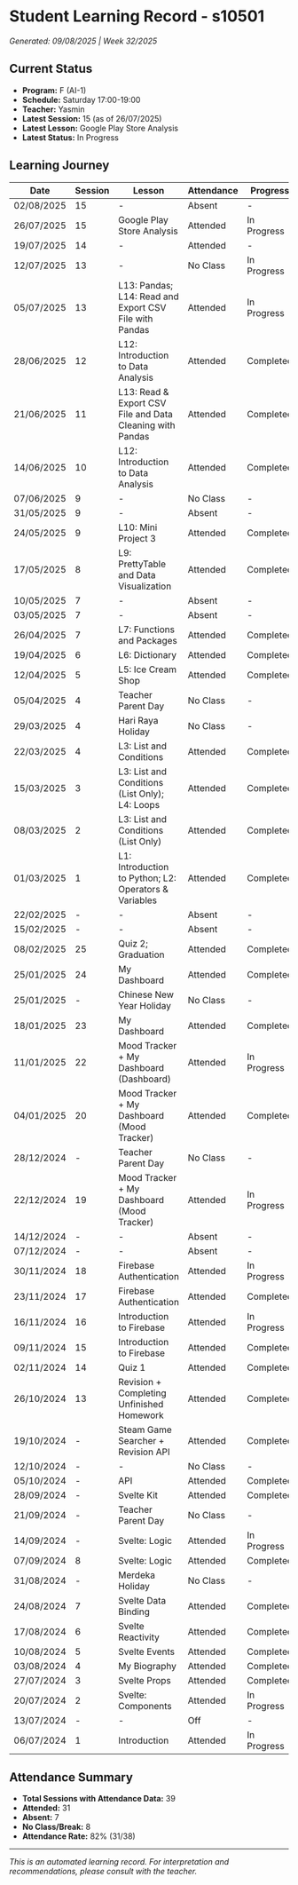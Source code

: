 # Student Learning Record - s10501
*Generated: 09/08/2025 | Week 32/2025*

## Current Status
- **Program:** F (AI-1)
- **Schedule:** Saturday 17:00-19:00
- **Teacher:** Yasmin
- **Latest Session:** 15 (as of 26/07/2025)
- **Latest Lesson:** Google Play Store Analysis
- **Latest Status:** In Progress

## Learning Journey
| Date | Session | Lesson | Attendance | Progress |
|------|---------|--------|------------|----------|
| 02/08/2025 | 15 | - | Absent | - |
| 26/07/2025 | 15 | Google Play Store Analysis | Attended | In Progress |
| 19/07/2025 | 14 | - | Attended | - |
| 12/07/2025 | 13 | - | No Class | In Progress |
| 05/07/2025 | 13 | L13: Pandas; L14: Read and Export CSV File with Pandas | Attended | In Progress |
| 28/06/2025 | 12 | L12: Introduction to Data Analysis | Attended | Completed |
| 21/06/2025 | 11 | L13: Read & Export CSV File and Data Cleaning with Pandas | Attended | Completed |
| 14/06/2025 | 10 | L12: Introduction to Data Analysis | Attended | Completed |
| 07/06/2025 | 9 | - | No Class | - |
| 31/05/2025 | 9 | - | Absent | - |
| 24/05/2025 | 9 | L10: Mini Project 3 | Attended | Completed |
| 17/05/2025 | 8 | L9: PrettyTable and Data Visualization | Attended | Completed |
| 10/05/2025 | 7 | - | Absent | - |
| 03/05/2025 | 7 | - | Absent | - |
| 26/04/2025 | 7 | L7: Functions and Packages | Attended | Completed |
| 19/04/2025 | 6 | L6: Dictionary | Attended | Completed |
| 12/04/2025 | 5 | L5: Ice Cream Shop | Attended | Completed |
| 05/04/2025 | 4 | Teacher Parent Day | No Class | - |
| 29/03/2025 | 4 | Hari Raya Holiday | No Class | - |
| 22/03/2025 | 4 | L3: List and Conditions | Attended | Completed |
| 15/03/2025 | 3 | L3: List and Conditions (List Only); L4: Loops | Attended | Completed |
| 08/03/2025 | 2 | L3: List and Conditions (List Only) | Attended | Completed |
| 01/03/2025 | 1 | L1: Introduction to Python; L2: Operators & Variables | Attended | Completed |
| 22/02/2025 | - | - | Absent | - |
| 15/02/2025 | - | - | Absent | - |
| 08/02/2025 | 25 | Quiz 2; Graduation | Attended | Completed |
| 25/01/2025 | 24 | My Dashboard | Attended | Completed |
| 25/01/2025 | - | Chinese New Year Holiday | No Class | - |
| 18/01/2025 | 23 | My Dashboard | Attended | Completed |
| 11/01/2025 | 22 | Mood Tracker + My Dashboard (Dashboard) | Attended | In Progress |
| 04/01/2025 | 20 | Mood Tracker + My Dashboard (Mood Tracker) | Attended | Completed |
| 28/12/2024 | - | Teacher Parent Day | No Class | - |
| 22/12/2024 | 19 | Mood Tracker + My Dashboard (Mood Tracker) | Attended | In Progress |
| 14/12/2024 | - | - | Absent | - |
| 07/12/2024 | - | - | Absent | - |
| 30/11/2024 | 18 | Firebase Authentication | Attended | In Progress |
| 23/11/2024 | 17 | Firebase Authentication | Attended | Completed |
| 16/11/2024 | 16 | Introduction to Firebase | Attended | In Progress |
| 09/11/2024 | 15 | Introduction to Firebase | Attended | Completed |
| 02/11/2024 | 14 | Quiz 1 | Attended | Completed |
| 26/10/2024 | 13 | Revision + Completing Unfinished Homework | Attended | Completed |
| 19/10/2024 | - | Steam Game Searcher + Revision API | Attended | Completed |
| 12/10/2024 | - | - | No Class | - |
| 05/10/2024 | - | API | Attended | Completed |
| 28/09/2024 | - | Svelte Kit | Attended | Completed |
| 21/09/2024 | - | Teacher Parent Day | No Class | - |
| 14/09/2024 | - | Svelte: Logic | Attended | In Progress |
| 07/09/2024 | 8 | Svelte: Logic | Attended | Completed |
| 31/08/2024 | - | Merdeka Holiday | No Class | - |
| 24/08/2024 | 7 | Svelte Data Binding | Attended | Completed |
| 17/08/2024 | 6 | Svelte Reactivity | Attended | Completed |
| 10/08/2024 | 5 | Svelte Events | Attended | Completed |
| 03/08/2024 | 4 | My Biography | Attended | Completed |
| 27/07/2024 | 3 | Svelte Props | Attended | Completed |
| 20/07/2024 | 2 | Svelte: Components | Attended | In Progress |
| 13/07/2024 | - | - | Off | - |
| 06/07/2024 | 1 | Introduction | Attended | In Progress |

## Attendance Summary
- **Total Sessions with Attendance Data:** 39
- **Attended:** 31
- **Absent:** 7
- **No Class/Break:** 8
- **Attendance Rate:** 82% (31/38)

---
*This is an automated learning record. For interpretation and recommendations, please consult with the teacher.*